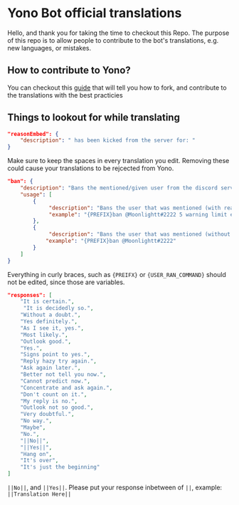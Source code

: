# Yono Bot official translations
Hello, and thank you for taking the time to checkout this Repo. The purpose of this repo is to allow people to contribute to the bot's translations, e.g. new languages, or mistakes. 
## How to contribute to Yono?
You can checkout this [guide](https://gist.github.com/MarcDiethelm/7303312) that will tell you how to fork, and contribute to the translations with the best practicies

## Things to lookout for while translating
```json
"reasonEmbed": {
    "description": " has been kicked from the server for: "
}
```
Make sure to keep the spaces in every translation you edit. Removing these could cause your translations to be rejcected from Yono.

```json
"ban": {
    "description": "Bans the mentioned/given user from the discord server.",
    "usage": [
        {
             "description": "Bans the user that was mentioned (with reason)",
             "example": "{PREFIX}ban @Moonlightt#2222 5 warning limit exceeded"
        },
        {
             "description": "Bans the user that was mentioned (without reason)",
            "example": "{PREFIX}ban @Moonlightt#2222"
        }
    ]
}
```
Everything in curly braces, such as `{PREIFX}` or `{USER_RAN_COMMAND}` should not be edited, since those are variables.

```json
"responses": [
    "It is certain.",
     "It is decidedly so.",
    "Without a doubt.",
    "Yes definitely.",
    "As I see it, yes.",
    "Most likely.",
    "Outlook good.",
    "Yes.",
    "Signs point to yes.",
    "Reply hazy try again.",
    "Ask again later.",
    "Better not tell you now.",
    "Cannot predict now.",
    "Concentrate and ask again.",
    "Don't count on it.",
    "My reply is no.",
    "Outlook not so good.",
    "Very doubtful.",
    "No way.",
    "Maybe",
    "No.",
    "||No||",
    "||Yes||",
    "Hang on",
    "It's over",
    "It's just the beginning"
]
```
`||No||`, and `||Yes||`. Please put your response inbetween of `||`, example: `||Translation Here||`